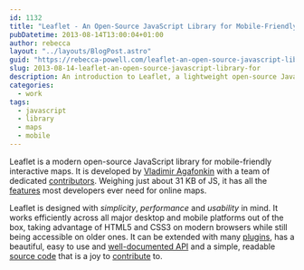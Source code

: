 ```yaml
---
id: 1132
title: "Leaflet - An Open-Source JavaScript Library for Mobile-Friendly Interactive Maps"
pubDatetime: 2013-08-14T13:00:04+01:00
author: rebecca
layout: "../layouts/BlogPost.astro"
guid: "https://rebecca-powell.com/leaflet-an-open-source-javascript-library-for/"
slug: 2013-08-14-leaflet-an-open-source-javascript-library-for
description: An introduction to Leaflet, a lightweight open-source JavaScript library for creating mobile-friendly interactive maps, highlighting its features, performance, and usability.
categories:
  - work
tags:
  - javascript
  - library
  - maps
  - mobile
---
```


Leaflet is a modern open-source JavaScript library for mobile-friendly interactive maps. It is developed by [Vladimir Agafonkin](http://agafonkin.com/en) with a team of dedicated [contributors](https://github.com/Leaflet/Leaflet/graphs/contributors). Weighing just about 31 KB of JS, it has all the [features](http://leafletjs.com/features.html) most developers ever need for online maps.

Leaflet is designed with _simplicity_, _performance_ and _usability_ in mind. It works efficiently across all major desktop and mobile platforms out of the box, taking advantage of HTML5 and CSS3 on modern browsers while still being accessible on older ones. It can be extended with many [plugins](http://leafletjs.com/plugins.html), has a beautiful, easy to use and [well-documented API](http://leafletjs.com/reference.html) and a simple, readable [source code](https://github.com/Leaflet/Leaflet) that is a joy to [contribute](https://github.com/Leaflet/Leaflet/blob/master/CONTRIBUTING.md) to.
